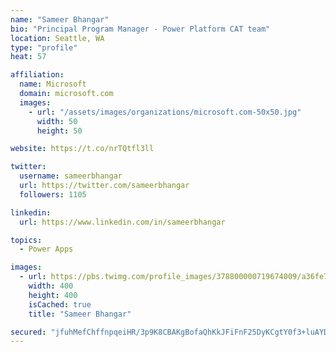 ```yaml
---
name: "Sameer Bhangar"
bio: "Principal Program Manager - Power Platform CAT team"
location: Seattle, WA
type: "profile"
heat: 57

affiliation:
  name: Microsoft
  domain: microsoft.com
  images:
    - url: "/assets/images/organizations/microsoft.com-50x50.jpg"
      width: 50
      height: 50

website: https://t.co/nrTQtfl3ll

twitter:
  username: sameerbhangar
  url: https://twitter.com/sameerbhangar
  followers: 1105

linkedin:
  url: https://www.linkedin.com/in/sameerbhangar

topics:
  - Power Apps

images:
  - url: https://pbs.twimg.com/profile_images/378800000719674009/a36fe7ddfab1778b76e5793772e43798_400x400.jpeg
    width: 400
    height: 400
    isCached: true
    title: "Sameer Bhangar"

secured: "jfuhMefChffnpqeiHR/3p9K8CBAKgBofaQhKkJFiFnF25DyKCgtY0f3+luAYDoddD7+WFkdnbJ4Ym3Wx2LEMh/wHudk7YuqSkE9XYKDXhw4qdIt3uRBlSvr4uE9EBCwWipN57pM7Sxj0UeVKwGefrWV+2SeSmojBzN3LY1TwgxQiSl4CIVWrbd9xAZkLWsG2md6dB28AyjdribRzBzdsB8kTSK36m/rOeswILaMG8KZmYYUsYlWhjB+/f2+XuLToSo32BZNQA/YR6XQ0GrO/SpDc7aVGFSGt3TnAjbxcWrdy3isXiiZpEvUXy3pfukMasSy3CFts7H/01a8+9FX00EL/gVWYkJaqZZC9p4gNSHGjnoeXZolikGYy7s30zamBmnEhBrKi76zjQCLaY69q1GQvaC2GN8WtnJk9mNEbHUU=;IRz9NfHgRinrKupNqBMUCQ=="
---
```


